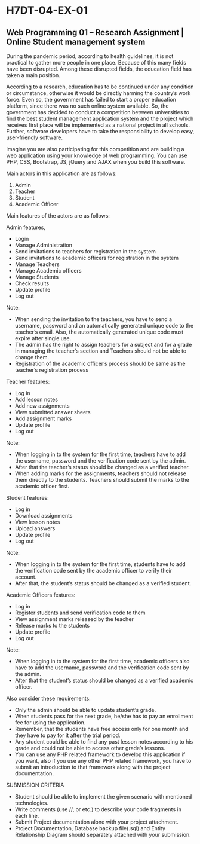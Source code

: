 # H7DT-04-EX-01
## Web Programming 01 – Research Assignment | Online Student management system

During the pandemic period, according to health guidelines, it is not practical to gather more people in
one place. Because of this many fields have been disrupted. Among these disrupted fields, the education
field has taken a main position.

According to a research, education has to be continued under any condition or circumstance, otherwise
it would be directly harming the country’s work force. Even so, the government has failed to start a
proper education platform, since there was no such online system available. So, the government has
decided to conduct a competition between universities to find the best student management
application system and the project which receives first place will be implemented as a national project in
all schools. Further, software developers have to take the responsibility to develop easy, user-friendly
software.

Imagine you are also participating for this competition and are building a web application using your
knowledge of web programming. You can use PHP, CSS, Bootstrap, JS, jQuery and AJAX when you build
this software.

Main actors in this application are as follows:

1. Admin
2. Teacher
3. Student
4. Academic Officer

Main features of the actors are as follows:

Admin features,
- Login
- Manage Administration
- Send invitations to teachers for registration in the system
- Send invitations to academic officers for registration in the system
- Manage Teachers
- Manage Academic officers
- Manage Students
- Check results
- Update profile
- Log out

Note:
- When sending the invitation to the teachers, you have to send a username, password and an
automatically generated unique code to the teacher’s email. Also, the automatically generated
unique code must expire after single use.
- The admin has the right to assign teachers for a subject and for a grade in managing the
teacher’s section and Teachers should not be able to change them.
- Registration of the academic officer’s process should be same as the teacher’s registration
process


Teacher features:
- Log in
- Add lesson notes
- Add new assignments
- View submitted answer sheets
- Add assignment marks
- Update profile
- Log out

Note:
- When logging in to the system for the first time, teachers have to add the username, password
and the verification code sent by the admin.
- After that the teacher’s status should be changed as a verified teacher.
- When adding marks for the assignments, teachers should not release them directly to the
students. Teachers should submit the marks to the academic officer first.

Student features:
- Log in
- Download assignments
- View lesson notes
- Upload answers
- Update profile
- Log out 

Note:
- When logging in to the system for the first time, students have to add the verification code sent
by the academic officer to verify their account.
- After that, the student’s status should be changed as a verified student.

Academic Officers features:
- Log in
- Register students and send verification code to them
- View assignment marks released by the teacher
- Release marks to the students
- Update profile
- Log out

Note:
- When logging in to the system for the first time, academic officers also have to add the
username, password and the verification code sent by the admin.
- After that the student’s status should be changed as a verified academic officer.

Also consider these requirements:
- Only the admin should be able to update student’s grade.
- When students pass for the next grade, he/she has to pay an enrollment fee for using the
application.
- Remember, that the students have free access only for one month and they have to pay for it
after the trial period.
- Any student could be able to find any past lesson notes according to his grade and could not be
able to access other grade’s lessons.
- You can use any PHP related framework to develop this application if you want, also if you use
any other PHP related framework, you have to submit an introduction to that framework along
with the project documentation.

SUBMISSION CRITERIA
- Student should be able to implement the given scenario with mentioned technologies.
- Write comments (use //, or etc.) to describe your code fragments in each line.
- Submit Project documentation alone with your project attachment.
- Project Documentation, Database backup file(.sql) and Entity Relationship Diagram should separately attached with your submission.
